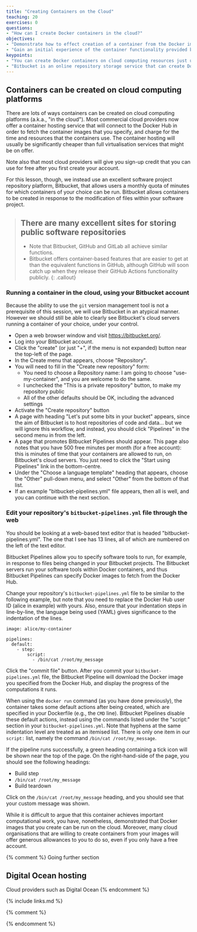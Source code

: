 ```yaml
---
title: "Creating Containers on the Cloud"
teaching: 20
exercises: 0
questions:
- "How can I create Docker containers in the cloud?"
objectives:
- "Demonstrate how to effect creation of a container from the Docker image in the cloud."
- "Gain an initial experience of the container functionality provided by the Bitbucket repository storage service."
keypoints:
- "You can create Docker containers on cloud computing resources just using a web browser."
- "Bitbucket is an online repository storage service that can create Docker containers to perform computation in response to files changing in your repositories."
---
```


## Containers can be created on cloud computing platforms

There are lots of ways containers can be created on cloud computing platforms (a.k.a., "in the cloud"). Most commercial cloud providers now offer a container hosting service that will connect to the Docker Hub in order to fetch the container images that you specify, and charge for the time and resources that the containers use. The container hosting will usually be significantly cheaper than full virtualisation services that might be on offer.

Note also that most cloud providers will give you sign-up credit that you can use for free after you first create your account.

For this lesson, though, we instead use an excellent software project repository platform, Bitbucket, that allows users a monthly quota of minutes for which containers of your choice can be run. Bitbucket allows containers to be created in response to the modification of files within your software project.

> ## There are many excellent sites for storing public software repositories
> - Note that Bitbucket, GitHub and GitLab all achieve similar functions.
> - Bitbucket offers container-based features that are easier to get at than the equivalent functions in GitHub, although GitHub will soon catch up when they release their GitHub Actions functionality publicly.
{: .callout}

### Running a container in the cloud, using your Bitbucket account

Because the ability to use the `git` version management tool is not a prerequisite of this session, we will use Bitbucket in an atypical manner. However we should still be able to clearly see Bitbucket's cloud servers running a container of your choice, under your control.

- Open a web browser window and visit <https://bitbucket.org/>.
- Log into your Bitbucket account.
- Click the "create" (or just "+", if the menu is not expanded) button near the top-left of the page.
- In the Create menu that appears, choose "Repository".
- You will need to fill in the "Create new repository" form:
    - You need to choose a Repository name: I am going to choose "use-my-container", and you are welcome to do the same.
    - I unchecked the "This is a private repository" button, to make my repository public
    - All of the other defaults should be OK, including the advanced settings
- Activate the "Create repository" button
- A page with heading "Let's put some bits in your bucket" appears, since the aim of Bitbucket is to host repositories of code and data... but we will ignore this workflow, and instead, you should click "Pipelines" in the second menu in from the left.
- A page that promotes Bitbucket Pipelines should appear. This page also notes that you have 500 free minutes per month (for a free account): this is minutes of time that your containers are allowed to run, on Bitbucket's cloud servers. You just need to click the "Start using Pipelines" link in the bottom-centre.
- Under the "Choose a language template" heading that appears, choose the "Other" pull-down menu, and select "Other" from the bottom of that list.
- If an example "bitbucket-pipelines.yml" file appears, then all is well, and you can continue with the next section.

### Edit your repository's `bitbucket-pipelines.yml` file through the web

You should be looking at a web-based text editor that is headed "bitbucket-pipelines.yml". The one that I see has 13 lines, all of which are numbered on the left of the text editor.

Bitbucket Pipelines allow you to specify software tools to run, for example, in response to files being changed in your Bitbucket projects. The Bitbucket servers run your software tools within Docker containers, and thus Bitbucket Pipelines can specify Docker images to fetch from the Docker Hub.

Change your repository's `bitbucket-pipelines.yml` file to be similar to the following example, but note that you need to replace the Docker Hub user ID (alice in example) with yours. Also, ensure that your indentation steps in line-by-line, the language being used (YAML) gives significance to the indentation of the lines.
~~~
image: alice/my-container

pipelines:
  default:
    - step:
        script:
          - /bin/cat /root/my_message
~~~

Click the "commit file" button. After you commit your `bitbucket-pipelines.yml` file, the Bitbucket Pipeline will download the Docker image you specified from the Docker Hub, and display the progress of the computations it runs.

When using the `docker run` command (as you have done previously), the container takes some default actions after being created, which are specified in your Dockerfile (e.g., the `CMD` line). Bitbucket Pipelines disable these default actions, instead using the commands listed under the "script:" section in your `bitbucket-pipelines.yml`. Note that hyphens at the same indentation level are treated as an itemised list. There is only one item in our `script:` list, namely the command `/bin/cat /root/my_message`.

If the pipeline runs successfully, a green heading containing a tick icon will be shown near the top of the page. On the right-hand-side of the page, you should see the following headings:
- Build step
- `/bin/cat /root/my_message`
- Build teardown

Click on the `/bin/cat /root/my_message` heading, and you should see that your custom message was shown.

While it is difficult to argue that this container achieves important computational work, you have, nonetheless, demonstrated that Docker images that you create can be run on the cloud. Moreover, many cloud organisations that are willing to create containers from your images will offer generous allowances to you to do so, even if you only have a free account.

{% comment %}
Going further section
## Digital Ocean hosting

Cloud providers such as Digital Ocean
{% endcomment %}

{% include links.md %}

{% comment %}
<!--  LocalWords:  keypoints links.md endcomment Dockerfile
 -->
{% endcomment %}
<!--  LocalWords:  bitbucket-pipelines.yml
 -->

